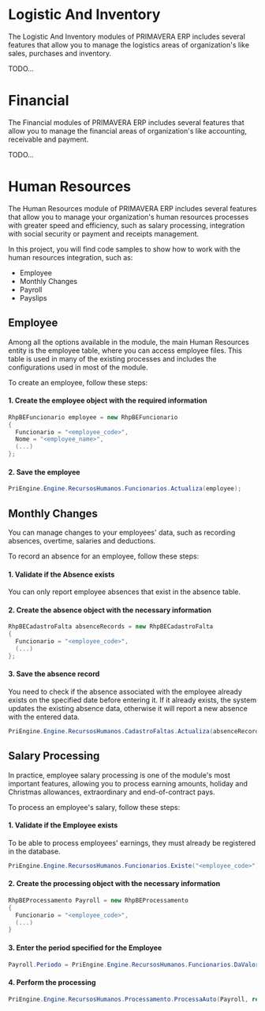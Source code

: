 # Logistic And Inventory

The Logistic And Inventory modules of PRIMAVERA ERP includes several features that allow you to manage the logistics areas of organization's like sales, purchases and inventory.

TODO...

# Financial

The Financial modules of PRIMAVERA ERP includes several features that allow you to manage the financial areas of organization's like accounting, receivable and payment.

TODO...

# Human Resources

The Human Resources module of PRIMAVERA ERP includes several features that allow you to manage your organization's human resources processes with greater speed and efficiency, such as salary processing, integration with social security or payment and receipts management.

In this project, you will find code samples to show how to work with the human resources integration, such as:
- Employee
- Monthly Changes
- Payroll
- Payslips

## Employee
Among all the options available in the module, the main Human Resources entity is the employee table, where you can access employee files. This table is used in many of the existing processes and includes the configurations used in most of the module.

To create an employee, follow these steps:

#### 1. Create the employee object with the required information
```C#
RhpBEFuncionario employee = new RhpBEFuncionario
{
  Funcionario = "<employee_code>",
  Nome = "<employee_name>",
  (...)
};
```

#### 2. Save the employee
```C#
PriEngine.Engine.RecursosHumanos.Funcionarios.Actualiza(employee);
```

## Monthly Changes
You can manage changes to your employees' data, such as recording absences, overtime, salaries and deductions.

To record an absence for an employee, follow these steps:

#### 1. Validate if the Absence exists

You can only report employee absences that exist in the absence table.

#### 2. Create the absence object with the necessary information
```C#
RhpBECadastroFalta absenceRecords = new RhpBECadastroFalta
{
  Funcionario = "<employee_code>",
  (...)
};
```

#### 3. Save the absence record

You need to check if the absence associated with the employee already exists on the specified date before entering it.
If it already exists, the system updates the existing absence data, otherwise it will report a new absence with the entered data.
```C#
PriEngine.Engine.RecursosHumanos.CadastroFaltas.Actualiza(absenceRecords);
```

## Salary Processing
In practice, employee salary processing is one of the module's most important features, allowing you to process earning amounts, holiday and Christmas allowances, extraordinary and end-of-contract pays.

To process an employee's salary, follow these steps:

#### 1. Validate if the Employee exists

To be able to process employees' earnings, they must already be registered in the database.
```C#
PriEngine.Engine.RecursosHumanos.Funcionarios.Existe("<employee_code>")
```

#### 2. Create the processing object with the necessary information
```C#
RhpBEProcessamento Payroll = new RhpBEProcessamento
{
  Funcionario = "<employee_code>",
  (...)
}
```

#### 3. Enter the period specified for the Employee
```C#
Payroll.Periodo = PriEngine.Engine.RecursosHumanos.Funcionarios.DaValorAtributo(Payroll.Funcionario, "Periodo").ToString();
```

#### 4. Perform the processing
```C#
PriEngine.Engine.RecursosHumanos.Processamento.ProcessaAuto(Payroll, ref error);
```